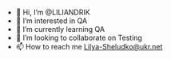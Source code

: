 - 👋 Hi, I’m @LILIANDRIK
- 👀 I’m interested in QA 
- 🌱 I’m currently learning QA
- 💞️ I’m looking to collaborate on Testing
- 📫 How to reach me Lilya-Sheludko@ukr.net

<!---
LILIANDRIK/LILIANDRIK is a ✨ special ✨ repository because its `README.md` (this file) appears on your GitHub profile.
You can click the Preview link to take a look at your changes.
--->
